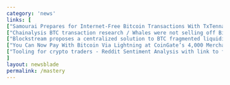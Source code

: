```yaml
---
category: 'news'
links: [
["Samourai Prepares for Internet-Free Bitcoin Transactions With TxTenna Launch", "https://bitcoinist.com/samourai-prepares-for-internet-free-bitcoin-transactions-with-txtenna-launch/"],
["Chainalysis BTC transaction research / Whales were not selling off Bitcoin in late 2017, but rather were net receivers. They were a stabilizing rather than destabilizing factor in the market.", "https://bitcoinist.com/chainalysis-finds-that-bitcoin-whales-are-not-the-sole-source-of-market-volatility/"],
["Blockstream proposes a centralized solution to BTC fragmented liquidity - sidechain where tx are validated by big trading houses lie Bitfinex, OKCoin or Rock Trading / via @forbes", "https://www.forbes.com/sites/francescoppola/2018/10/11/blockstreams-new-solution-to-bitcoins-liquidity-problem-looks-oddly-familiar/#7e176f721e51"],
["You Can Now Pay With Bitcoin Via Lightning at CoinGate’s 4,000 Merchants", "https://www.nasdaq.com/article/you-can-now-pay-with-bitcoin-via-lightning-at-coingates-4000-merchants-cm1018743"],
["Tooling for crypto traders - Reddit Sentiment Analysis with link to full code so that you can literally $DYOR. By @rados_io", "https://buff.ly/2k61wRT"]
]
layout: newsblade
permalink: /mastery
---
```


